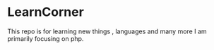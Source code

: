 # LearnCorner
This repo is for learning new things , languages and many more
I am primarily focusing on php.
